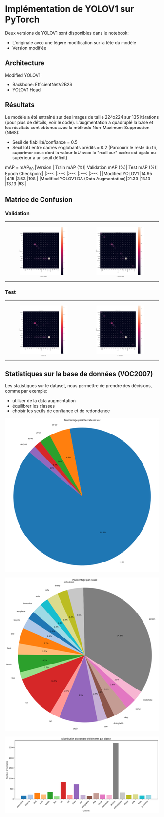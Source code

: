 # **Implémentation de YOLOV1 sur PyTorch**
Deux versions de YOLOV1 sont disponibles dans le notebook:
  - L'originale avec une légère modification sur la tête du modèle
  - Version modifiée

## **Architecture**
Modified YOLOV1:
  -  Backbone: EfficientNetV2B2S
  -  YOLOV1 Head

## **Résultats**
Le modèle a été entraîné sur des images de taille 224x224 sur 135 itérations (pour plus de détails, voir le code). L'augmentation a quadruplé la base et les résultats sont obtenus avec la méthode Non-Maximum-Suppression (NMS):
  - Seuil de fiabilité/confiance = 0.5
  - Seuil IoU entre cadres englobants prédits = 0.2 (Parcourir le reste du tri, supprimer ceux dont la valeur IoU avec le "meilleur" cadre est égale ou supérieur à un seuil définit)

mAP = mAP<sub>50</sub>
|Version                               | Train mAP (%)| Validation mAP (%)| Test mAP (%)| Epoch Checkpoint|
|:---:                                 |:---:         |:---:              |:---:        |:---:            |
|Modified YOLOV1                       |14.95         |4.15               |3.53         |108              |
|Modified YOLOV1 DA (Data Augmentation)|21.39         |13.13              |13.13        |93               |

## **Matrice de Confusion**

### **Validation**
<table>
  <tr>
    <td align="center">
      <figure>
        <img src="./Images/M_YOLOV1_Val_CM.png" width="100%">
        <figcaption style="font-family: Arial, sans-serif; font-size: 2px; font-weight: bold;">M_YOLOV1 Validation</figcaption>
      </figure>
    </td>
    <td align="center">
      <figure>
        <img src="./Images/M_YOLOV1_Data_Aug_Val_CM.png" width="100%">
        <figcaption style="font-family: Arial, sans-serif; font-size: 2px; font-weight: bold;">M_YOLOV1 DA Validation</figcaption>
      </figure>
    </td>
  </tr>
</table>

### **Test**
<table>
  <tr>
    <td align="center">
      <figure>
        <img src="./Images/M_YOLOV1_Test_CM.png" width="100%">
        <figcaption style="font-family: Arial, sans-serif; font-size: 2px; font-weight: bold;">M_YOLOV1 Test</figcaption>
      </figure>
    </td>
    <td align="center">
      <figure>
        <img src="./Images/M_YOLOV1_Data_Aug_Test_CM.png" width="100%">
        <figcaption style="font-family: Arial, sans-serif; font-size: 2px; font-weight: bold;">M_YOLOV1 DA Test</figcaption>
      </figure>
    </td>
  </tr>
</table>

## **Statistiques sur la base de données (VOC2007)**
Les statistiques sur le dataset, nous permettre de prendre des décisions, comme par exemple:
  - utiliser de la data augmentation
  - équilibrer les classes
  - choisir les seuils de confiance et de redondance
<p align="center">
  <img src="./Images/IoU_Threshold.png">
</p>

<p align="center">
  <img src="./Images/Percentage_Class.png">
</p>

<p align="center">
  <img src="./Images/Distribution_Class.png">
</p>
